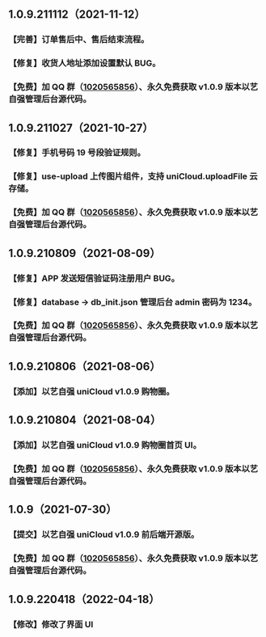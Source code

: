 ## 1.0.9.211112（2021-11-12）

### 【完善】订单售后中、售后结束流程。

### 【修复】收货人地址添加设置默认 BUG。

### 【免费】加 QQ 群（[1020565856](https://qm.qq.com/cgi-bin/qm/qr?k=BNUlrZAQXPolwALtcBm_rMabq0bx3_n-&jump_from=usecloud)）、永久免费获取 v1.0.9 版本以艺自强管理后台源代码。

## 1.0.9.211027（2021-10-27）

### 【修复】手机号码 19 号段验证规则。

### 【修复】use-upload 上传图片组件，支持 uniCloud.uploadFile 云存储。

### 【免费】加 QQ 群（[1020565856](https://qm.qq.com/cgi-bin/qm/qr?k=BNUlrZAQXPolwALtcBm_rMabq0bx3_n-&jump_from=usecloud)）、永久免费获取 v1.0.9 版本以艺自强管理后台源代码。

## 1.0.9.210809（2021-08-09）

### 【修复】APP 发送短信验证码注册用户 BUG。

### 【修复】database -> db_init.json 管理后台 admin 密码为 1234。

### 【免费】加 QQ 群（[1020565856](https://qm.qq.com/cgi-bin/qm/qr?k=BNUlrZAQXPolwALtcBm_rMabq0bx3_n-&jump_from=usecloud)）、永久免费获取 v1.0.9 版本以艺自强管理后台源代码。

## 1.0.9.210806（2021-08-06）

### 【添加】以艺自强 uniCloud v1.0.9 购物圈。

## 1.0.9.210804（2021-08-04）

### 【添加】以艺自强 uniCloud v1.0.9 购物圈首页 UI。

### 【免费】加 QQ 群（[1020565856](https://qm.qq.com/cgi-bin/qm/qr?k=BNUlrZAQXPolwALtcBm_rMabq0bx3_n-&jump_from=usecloud)）、永久免费获取 v1.0.9 版本以艺自强管理后台源代码。

## 1.0.9（2021-07-30）

### 【提交】以艺自强 uniCloud v1.0.9 前后端开源版。

### 【免费】加 QQ 群（[1020565856](https://qm.qq.com/cgi-bin/qm/qr?k=BNUlrZAQXPolwALtcBm_rMabq0bx3_n-&jump_from=usecloud)）、永久免费获取 v1.0.9 版本以艺自强管理后台源代码。

## 1.0.9.220418（2022-04-18）

### 【修改】修改了界面 UI
